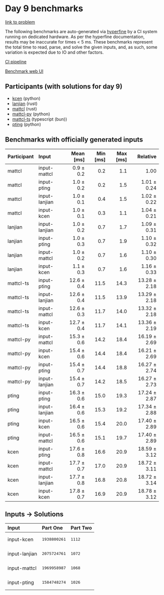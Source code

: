 # Day 9 benchmarks

[link to problem](https://adventofcode.com/2023/day/9)

The following benchmarks are auto-generated via
[hyperfine](https://github.com/sharkdp/hyperfine) by a CI system running on
dedicated hardware. As per the hyperfine documentation, results may be
inaccurate for times < 5 ms. These benchmarks represent the total time to read,
parse, and solve the given inputs, and, as such, some variation is expected due
to IO and other factors.

[CI pipeline](http://ci.papercode.net:8080/teams/main/pipelines/aoc2023)

[Benchmark web UI](https://aoc.ancalagon.black)


## Participants (with solutions for day 9)

- [kcen](https://github.com/kcen/aoc2023) (python)
- [lanjian](https://github.com/lanjian/aoc-2023) (rust)
- [mattcl](https://github.com/mattcl/aoc2023) (rust)
- [mattcl-py](https://github.com/mattcl/aoc2023-py) (python)
- [mattcl-ts](https://github.com/mattcl/aoc2023-js) (typescript (bun))
- [pting](https://github.com/pting/aoc2023) (python)


## Benchmarks with officially generated inputs

| Participant | Input | Mean [ms] | Min [ms] | Max [ms] | Relative |
|:---|:---|---:|---:|---:|---:|
| mattcl | input-mattcl | 0.9 ± 0.2 | 0.2 | 1.1 | 1.00 |
| mattcl | input-pting | 1.0 ± 0.2 | 0.2 | 1.5 | 1.01 ± 0.24 |
| mattcl | input-lanjian | 1.0 ± 0.1 | 0.4 | 1.5 | 1.02 ± 0.22 |
| mattcl | input-kcen | 1.0 ± 0.1 | 0.3 | 1.1 | 1.04 ± 0.21 |
| lanjian | input-lanjian | 1.0 ± 0.2 | 0.7 | 1.7 | 1.09 ± 0.31 |
| lanjian | input-pting | 1.0 ± 0.3 | 0.7 | 1.9 | 1.10 ± 0.32 |
| lanjian | input-mattcl | 1.0 ± 0.2 | 0.7 | 1.6 | 1.10 ± 0.30 |
| lanjian | input-kcen | 1.1 ± 0.3 | 0.7 | 1.6 | 1.16 ± 0.33 |
| mattcl-ts | input-pting | 12.6 ± 0.4 | 11.5 | 14.3 | 13.28 ± 2.18 |
| mattcl-ts | input-lanjian | 12.6 ± 0.4 | 11.5 | 13.9 | 13.29 ± 2.18 |
| mattcl-ts | input-mattcl | 12.6 ± 0.3 | 11.7 | 14.0 | 13.32 ± 2.18 |
| mattcl-ts | input-kcen | 12.7 ± 0.4 | 11.7 | 14.1 | 13.36 ± 2.19 |
| mattcl-py | input-mattcl | 15.3 ± 0.6 | 14.2 | 18.4 | 16.19 ± 2.69 |
| mattcl-py | input-kcen | 15.4 ± 0.6 | 14.4 | 18.4 | 16.21 ± 2.69 |
| mattcl-py | input-pting | 15.4 ± 0.7 | 14.4 | 18.8 | 16.27 ± 2.74 |
| mattcl-py | input-lanjian | 15.4 ± 0.7 | 14.2 | 18.5 | 16.27 ± 2.73 |
| pting | input-pting | 16.3 ± 0.6 | 15.0 | 19.3 | 17.24 ± 2.87 |
| pting | input-lanjian | 16.4 ± 0.6 | 15.3 | 19.2 | 17.34 ± 2.88 |
| pting | input-kcen | 16.5 ± 0.6 | 15.4 | 20.0 | 17.40 ± 2.89 |
| pting | input-mattcl | 16.5 ± 0.6 | 15.1 | 19.7 | 17.40 ± 2.89 |
| kcen | input-pting | 17.6 ± 0.8 | 16.6 | 20.9 | 18.59 ± 3.12 |
| kcen | input-mattcl | 17.7 ± 0.7 | 17.0 | 20.9 | 18.72 ± 3.11 |
| kcen | input-lanjian | 17.7 ± 0.8 | 16.8 | 20.8 | 18.72 ± 3.14 |
| kcen | input-kcen | 17.8 ± 0.7 | 16.9 | 20.9 | 18.78 ± 3.12 |


## Inputs -> Solutions

| Input | Part One | Part Two |
|:---|:---|:---|
|input-kcen|<pre>1938800261</pre>|<pre>1112</pre>|
|input-lanjian|<pre>2075724761</pre>|<pre>1072</pre>|
|input-mattcl|<pre>1969958987</pre>|<pre>1068</pre>|
|input-pting|<pre>1584748274</pre>|<pre>1026</pre>|